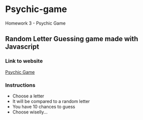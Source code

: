 # Psychic-game
Homework 3 - Psychic Game

## Random Letter Guessing game made with Javascript

### Link to website
[Psychic Game](https://walterioo.github.io/psychic-game)

### Instructions
* Choose a letter
* It will be compared to a random letter 
* You have 10 chances to guess
* Choose wiselly...
